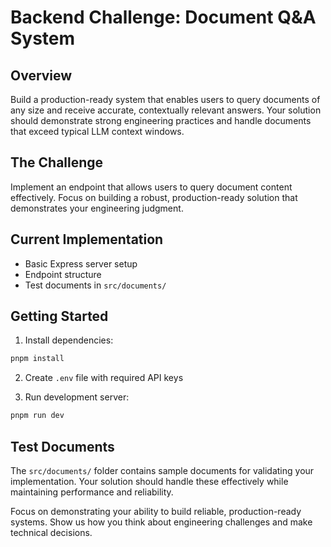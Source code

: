 # Backend Challenge: Document Q&A System

## Overview
Build a production-ready system that enables users to query documents of any size and receive accurate, contextually relevant answers. Your solution should demonstrate strong engineering practices and handle documents that exceed typical LLM context windows.

## The Challenge
Implement an endpoint that allows users to query document content effectively. Focus on building a robust, production-ready solution that demonstrates your engineering judgment.

## Current Implementation
- Basic Express server setup
- Endpoint structure 
- Test documents in `src/documents/`

## Getting Started

1. Install dependencies:
```bash
pnpm install
```

2. Create `.env` file with required API keys

3. Run development server:
```bash
pnpm run dev
```

## Test Documents
The `src/documents/` folder contains sample documents for validating your implementation. Your solution should handle these effectively while maintaining performance and reliability.

Focus on demonstrating your ability to build reliable, production-ready systems. Show us how you think about engineering challenges and make technical decisions.